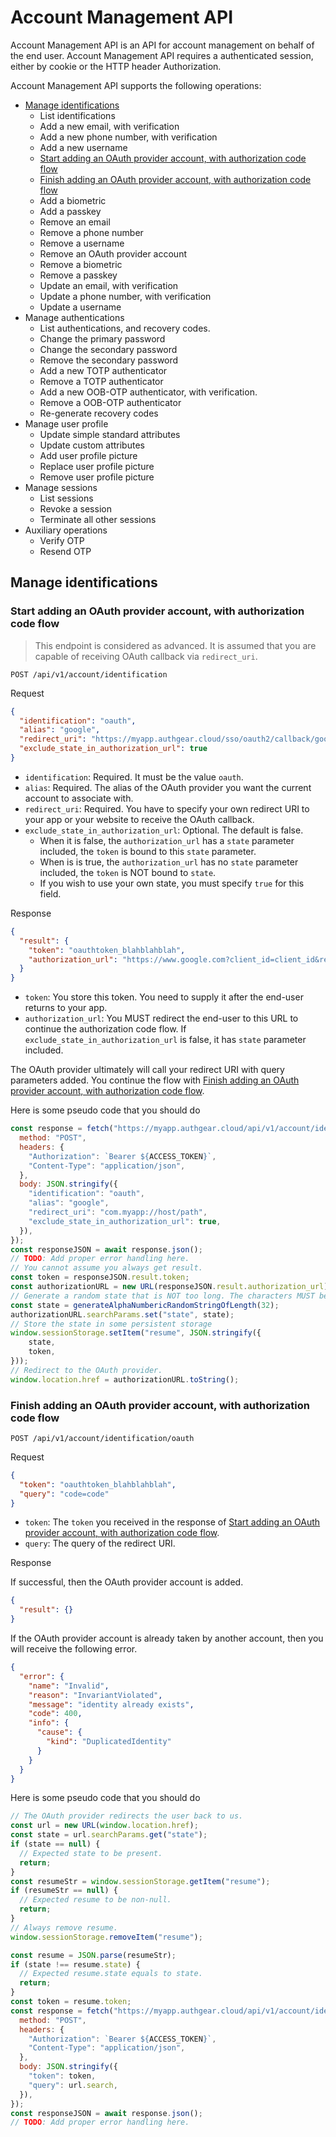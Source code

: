 # Account Management API

Account Management API is an API for account management on behalf of the end user. Account Management API requires a authenticated session, either by cookie or the HTTP header Authorization.

Account Management API supports the following operations:

- [Manage identifications](#manage-identifications)
  - List identifications
  - Add a new email, with verification
  - Add a new phone number, with verification
  - Add a new username
  - [Start adding an OAuth provider account, with authorization code flow](#start-adding-an-oauth-provider-account-with-authorization-code-flow)
  - [Finish adding an OAuth provider account, with authorization code flow](#finish-adding-an-oauth-provider-account-with-authorization-code-flow)
  - Add a biometric
  - Add a passkey
  - Remove an email
  - Remove a phone number
  - Remove a username
  - Remove an OAuth provider account
  - Remove a biometric
  - Remove a passkey
  - Update an email, with verification
  - Update a phone number, with verification
  - Update a username
- Manage authentications
  - List authentications, and recovery codes.
  - Change the primary password
  - Change the secondary password
  - Remove the secondary password
  - Add a new TOTP authenticator
  - Remove a TOTP authenticator
  - Add a new OOB-OTP authenticator, with verification.
  - Remove a OOB-OTP authenticator
  - Re-generate recovery codes
- Manage user profile
  - Update simple standard attributes
  - Update custom attributes
  - Add user profile picture
  - Replace user profile picture
  - Remove user profile picture
- Manage sessions
  - List sessions
  - Revoke a session
  - Terminate all other sessions
- Auxiliary operations
  - Verify OTP
  - Resend OTP

## Manage identifications

### Start adding an OAuth provider account, with authorization code flow

> This endpoint is considered as advanced. It is assumed that you are capable of
> receiving OAuth callback via `redirect_uri`.

`POST /api/v1/account/identification`

Request

```json
{
  "identification": "oauth",
  "alias": "google",
  "redirect_uri": "https://myapp.authgear.cloud/sso/oauth2/callback/google",
  "exclude_state_in_authorization_url": true
}
```

- `identification`: Required. It must be the value `oauth`.
- `alias`: Required. The alias of the OAuth provider you want the current account to associate with.
- `redirect_uri`: Required. You have to specify your own redirect URI to your app or your website to receive the OAuth callback.
- `exclude_state_in_authorization_url`: Optional. The default is false.
  - When it is false, the `authorization_url` has a `state` parameter included, the `token` is bound to this `state` parameter.
  - When is is true, the `authorization_url` has no `state` parameter included, the `token` is NOT bound to `state`.
  - If you wish to use your own state, you must specify `true` for this field.

Response

```json
{
  "result": {
    "token": "oauthtoken_blahblahblah",
    "authorization_url": "https://www.google.com?client_id=client_id&redirect_uri=redirect_uri"
  }
}
```

- `token`: You store this token. You need to supply it after the end-user returns to your app.
- `authorization_url`: You MUST redirect the end-user to this URL to continue the authorization code flow. If `exclude_state_in_authorization_url` is false, it has `state` parameter included.

The OAuth provider ultimately will call your redirect URI with query parameters added. You continue the flow with [Finish adding an OAuth provider account, with authorization code flow](#finish-adding-an-oauth-provider-account-with-authorization-code-flow).

Here is some pseudo code that you should do

```javascript
const response = fetch("https://myapp.authgear.cloud/api/v1/account/identification", {
  method: "POST",
  headers: {
    "Authorization": `Bearer ${ACCESS_TOKEN}`,
    "Content-Type": "application/json",
  },
  body: JSON.stringify({
    "identification": "oauth",
    "alias": "google",
    "redirect_uri": "com.myapp://host/path",
    "exclude_state_in_authorization_url": true,
  }),
});
const responseJSON = await response.json();
// TODO: Add proper error handling here.
// You cannot assume you always get result.
const token = responseJSON.result.token;
const authorizationURL = new URL(responseJSON.result.authorization_url);
// Generate a random state that is NOT too long. The characters MUST be URL safe.
const state = generateAlphaNumbericRandomStringOfLength(32);
authorizationURL.searchParams.set("state", state);
// Store the state in some persistent storage
window.sessionStorage.setItem("resume", JSON.stringify({
    state,
    token,
}));
// Redirect to the OAuth provider.
window.location.href = authorizationURL.toString();
```

### Finish adding an OAuth provider account, with authorization code flow

`POST /api/v1/account/identification/oauth`

Request

```json
{
  "token": "oauthtoken_blahblahblah",
  "query": "code=code"
}
```

- `token`: The `token` you received in the response of [Start adding an OAuth provider account, with authorization code flow](#start-adding-an-oauth-provider-account-with-authorization-code-flow).
- `query`: The query of the redirect URI.

Response

If successful, then the OAuth provider account is added.

```json
{
  "result": {}
}
```

If the OAuth provider account is already taken by another account, then you will receive the following error.

```json
{
  "error": {
    "name": "Invalid",
    "reason": "InvariantViolated",
    "message": "identity already exists",
    "code": 400,
    "info": {
      "cause": {
        "kind": "DuplicatedIdentity"
      }
    }
  }
}
```

Here is some pseudo code that you should do

```javascript
// The OAuth provider redirects the user back to us.
const url = new URL(window.location.href);
const state = url.searchParams.get("state");
if (state == null) {
  // Expected state to be present.
  return;
}
const resumeStr = window.sessionStorage.getItem("resume");
if (resumeStr == null) {
  // Expected resume to be non-null.
  return;
}
// Always remove resume.
window.sessionStorage.removeItem("resume");

const resume = JSON.parse(resumeStr);
if (state !== resume.state) {
  // Expected resume.state equals to state.
  return;
}
const token = resume.token;
const response = fetch("https://myapp.authgear.cloud/api/v1/account/identification/oauth", {
  method: "POST",
  headers: {
    "Authorization": `Bearer ${ACCESS_TOKEN}`,
    "Content-Type": "application/json",
  },
  body: JSON.stringify({
    "token": token,
    "query": url.search,
  }),
});
const responseJSON = await response.json();
// TODO: Add proper error handling here.
```
